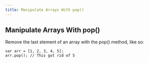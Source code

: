 ```yaml
---
title: Manipulate Arrays With pop()
---
```

## Manipulate Arrays With pop()

<!-- The article goes here, in GitHub-flavored Markdown. Feel free to add YouTube videos, images, and CodePen/JSBin embeds  -->
Remove the last element of an array with the pop() method, like so:

    var arr = [1, 2, 3, 4, 5];
    arr.pop(); // This got rid of 5
    
